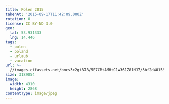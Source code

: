 ```yaml
---
title: Polen 2015
takenAt: '2015-09-17T11:42:09.000Z'
rotation: 0
license: CC BY-ND 3.0
geo:
  lat: 53.931333
  lng: 14.446
tags:
  - polen
  - poland
  - urlaub
  - vacation
url: >-
  //images.ctfassets.net/bncv3c2gt878/5E7CMtAMHtC1w361Z81NJ7/3bf2d40155b2d77016ece1c3443c87ba/polen-2015_25957771455_o
size: 3189054
image:
  width: 4310
  height: 2868
contentType: image/jpeg
---
```


